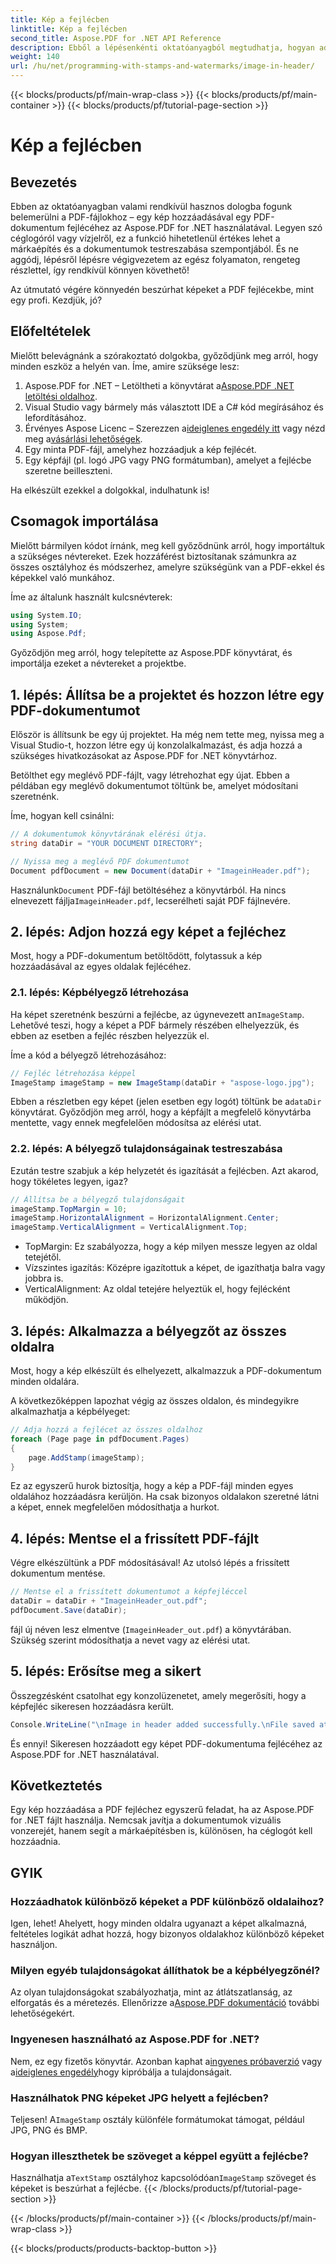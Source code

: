```yaml
---
title: Kép a fejlécben
linktitle: Kép a fejlécben
second_title: Aspose.PDF for .NET API Reference
description: Ebből a lépésenkénti oktatóanyagból megtudhatja, hogyan adhat hozzá képet a PDF fejlécéhez az Aspose.PDF for .NET használatával.
weight: 140
url: /hu/net/programming-with-stamps-and-watermarks/image-in-header/
---
```


{{< blocks/products/pf/main-wrap-class >}}
{{< blocks/products/pf/main-container >}}
{{< blocks/products/pf/tutorial-page-section >}}

# Kép a fejlécben

## Bevezetés

Ebben az oktatóanyagban valami rendkívül hasznos dologba fogunk belemerülni a PDF-fájlokhoz – egy kép hozzáadásával egy PDF-dokumentum fejlécéhez az Aspose.PDF for .NET használatával. Legyen szó céglogóról vagy vízjelről, ez a funkció hihetetlenül értékes lehet a márkaépítés és a dokumentumok testreszabása szempontjából. És ne aggódj, lépésről lépésre végigvezetem az egész folyamaton, rengeteg részlettel, így rendkívül könnyen követhető!

Az útmutató végére könnyedén beszúrhat képeket a PDF fejlécekbe, mint egy profi. Kezdjük, jó?

## Előfeltételek

Mielőtt belevágnánk a szórakoztató dolgokba, győződjünk meg arról, hogy minden eszköz a helyén van. Íme, amire szüksége lesz:

1.  Aspose.PDF for .NET – Letöltheti a könyvtárat a[Aspose.PDF .NET letöltési oldalhoz](https://releases.aspose.com/pdf/net/).
2. Visual Studio vagy bármely más választott IDE a C# kód megírásához és lefordításához.
3.  Érvényes Aspose Licenc – Szerezzen a[ideiglenes engedély itt](https://purchase.aspose.com/temporary-license/) vagy nézd meg a[vásárlási lehetőségek](https://purchase.aspose.com/buy).
4. Egy minta PDF-fájl, amelyhez hozzáadjuk a kép fejlécét.
5. Egy képfájl (pl. logó JPG vagy PNG formátumban), amelyet a fejlécbe szeretne beilleszteni.

Ha elkészült ezekkel a dolgokkal, indulhatunk is!

## Csomagok importálása

Mielőtt bármilyen kódot írnánk, meg kell győződnünk arról, hogy importáltuk a szükséges névtereket. Ezek hozzáférést biztosítanak számunkra az összes osztályhoz és módszerhez, amelyre szükségünk van a PDF-ekkel és képekkel való munkához.

Íme az általunk használt kulcsnévterek:

```csharp
using System.IO;
using System;
using Aspose.Pdf;
```

Győződjön meg arról, hogy telepítette az Aspose.PDF könyvtárat, és importálja ezeket a névtereket a projektbe.

## 1. lépés: Állítsa be a projektet és hozzon létre egy PDF-dokumentumot

Először is állítsunk be egy új projektet. Ha még nem tette meg, nyissa meg a Visual Studio-t, hozzon létre egy új konzolalkalmazást, és adja hozzá a szükséges hivatkozásokat az Aspose.PDF for .NET könyvtárhoz.

Betölthet egy meglévő PDF-fájlt, vagy létrehozhat egy újat. Ebben a példában egy meglévő dokumentumot töltünk be, amelyet módosítani szeretnénk.

Íme, hogyan kell csinálni:

```csharp
// A dokumentumok könyvtárának elérési útja.
string dataDir = "YOUR DOCUMENT DIRECTORY";

// Nyissa meg a meglévő PDF dokumentumot
Document pdfDocument = new Document(dataDir + "ImageinHeader.pdf");
```

 Használunk`Document` PDF-fájl betöltéséhez a könyvtárból. Ha nincs elnevezett fájlja`ImageinHeader.pdf`, lecserélheti saját PDF fájlnevére.

## 2. lépés: Adjon hozzá egy képet a fejléchez

Most, hogy a PDF-dokumentum betöltődött, folytassuk a kép hozzáadásával az egyes oldalak fejlécéhez.

### 2.1. lépés: Képbélyegző létrehozása
 Ha képet szeretnénk beszúrni a fejlécbe, az úgynevezett an`ImageStamp`. Lehetővé teszi, hogy a képet a PDF bármely részében elhelyezzük, és ebben az esetben a fejléc részben helyezzük el.

Íme a kód a bélyegző létrehozásához:

```csharp
// Fejléc létrehozása képpel
ImageStamp imageStamp = new ImageStamp(dataDir + "aspose-logo.jpg");
```

 Ebben a részletben egy képet (jelen esetben egy logót) töltünk be a`dataDir` könyvtárat. Győződjön meg arról, hogy a képfájlt a megfelelő könyvtárba mentette, vagy ennek megfelelően módosítsa az elérési utat.

### 2.2. lépés: A bélyegző tulajdonságainak testreszabása
Ezután testre szabjuk a kép helyzetét és igazítását a fejlécben. Azt akarod, hogy tökéletes legyen, igaz?

```csharp
// Állítsa be a bélyegző tulajdonságait
imageStamp.TopMargin = 10;
imageStamp.HorizontalAlignment = HorizontalAlignment.Center;
imageStamp.VerticalAlignment = VerticalAlignment.Top;
```

- TopMargin: Ez szabályozza, hogy a kép milyen messze legyen az oldal tetejétől.
- Vízszintes igazítás: Középre igazítottuk a képet, de igazíthatja balra vagy jobbra is.
- VerticalAlignment: Az oldal tetejére helyeztük el, hogy fejlécként működjön.

## 3. lépés: Alkalmazza a bélyegzőt az összes oldalra

Most, hogy a kép elkészült és elhelyezett, alkalmazzuk a PDF-dokumentum minden oldalára.

A következőképpen lapozhat végig az összes oldalon, és mindegyikre alkalmazhatja a képbélyeget:

```csharp
// Adja hozzá a fejlécet az összes oldalhoz
foreach (Page page in pdfDocument.Pages)
{
    page.AddStamp(imageStamp);
}
```

Ez az egyszerű hurok biztosítja, hogy a kép a PDF-fájl minden egyes oldalához hozzáadásra kerüljön. Ha csak bizonyos oldalakon szeretné látni a képet, ennek megfelelően módosíthatja a hurkot.

## 4. lépés: Mentse el a frissített PDF-fájlt

Végre elkészültünk a PDF módosításával! Az utolsó lépés a frissített dokumentum mentése.

```csharp
// Mentse el a frissített dokumentumot a képfejléccel
dataDir = dataDir + "ImageinHeader_out.pdf";
pdfDocument.Save(dataDir);
```

fájl új néven lesz elmentve (`ImageinHeader_out.pdf`) a könyvtárában. Szükség szerint módosíthatja a nevet vagy az elérési utat.

## 5. lépés: Erősítse meg a sikert

Összegzésként csatolhat egy konzolüzenetet, amely megerősíti, hogy a képfejléc sikeresen hozzáadásra került.

```csharp
Console.WriteLine("\nImage in header added successfully.\nFile saved at " + dataDir);
```

És ennyi! Sikeresen hozzáadott egy képet PDF-dokumentuma fejlécéhez az Aspose.PDF for .NET használatával.

## Következtetés

Egy kép hozzáadása a PDF fejléchez egyszerű feladat, ha az Aspose.PDF for .NET fájlt használja. Nemcsak javítja a dokumentumok vizuális vonzerejét, hanem segít a márkaépítésben is, különösen, ha céglogót kell hozzáadnia.

## GYIK

### Hozzáadhatok különböző képeket a PDF különböző oldalaihoz?
Igen, lehet! Ahelyett, hogy minden oldalra ugyanazt a képet alkalmazná, feltételes logikát adhat hozzá, hogy bizonyos oldalakhoz különböző képeket használjon.

### Milyen egyéb tulajdonságokat állíthatok be a képbélyegzőnél?
 Az olyan tulajdonságokat szabályozhatja, mint az átlátszatlanság, az elforgatás és a méretezés. Ellenőrizze a[Aspose.PDF dokumentáció](https://reference.aspose.com/pdf/net/) további lehetőségekért.

### Ingyenesen használható az Aspose.PDF for .NET?
 Nem, ez egy fizetős könyvtár. Azonban kaphat a[ingyenes próbaverzió](https://releases.aspose.com/) vagy a[ideiglenes engedély](https://purchase.aspose.com/temporary-license/)hogy kipróbálja a tulajdonságait.

### Használhatok PNG képeket JPG helyett a fejlécben?
 Teljesen! A`ImageStamp` osztály különféle formátumokat támogat, például JPG, PNG és BMP.

### Hogyan illeszthetek be szöveget a képpel együtt a fejlécbe?
 Használhatja a`TextStamp` osztályhoz kapcsolódóan`ImageStamp` szöveget és képeket is beszúrhat a fejlécbe.
{{< /blocks/products/pf/tutorial-page-section >}}

{{< /blocks/products/pf/main-container >}}
{{< /blocks/products/pf/main-wrap-class >}}

{{< blocks/products/products-backtop-button >}}
